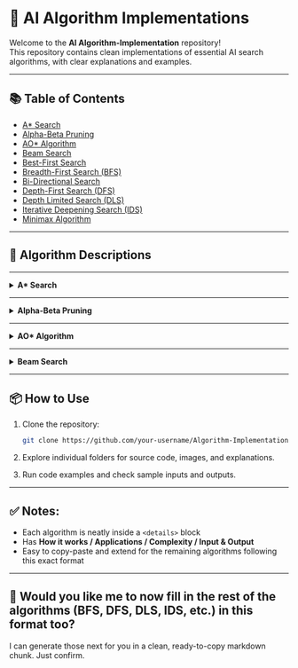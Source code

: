 # 🧠 AI Algorithm Implementations

Welcome to the **AI Algorithm-Implementation** repository!  
This repository contains clean implementations of essential AI search algorithms, with clear explanations and examples.

---

## 📚 Table of Contents

- [A* Search](#a-search)
- [Alpha-Beta Pruning](#alpha-beta-pruning)
- [AO* Algorithm](#ao-algorithm)
- [Beam Search](#beam-search)
- [Best-First Search](#best-first-search)
- [Breadth-First Search (BFS)](#breadth-first-search-bfs)
- [Bi-Directional Search](#bi-directional-search)
- [Depth-First Search (DFS)](#depth-first-search-dfs)
- [Depth Limited Search (DLS)](#depth-limited-search-dls)
- [Iterative Deepening Search (IDS)](#iterative-deepening-search-ids)
- [Minimax Algorithm](#minimax-algorithm)

---

## 📖 Algorithm Descriptions

---

<details>
<summary><strong>A* Search</strong></summary>

### 📌 How It Works
A* is a **best-first search** that finds the least-cost path by combining the actual cost from the start node to the current node with a heuristic estimate to the goal.

**Formula:**  
`f(n) = g(n) + h(n)`  
- `g(n)` → Actual cost to reach node `n`  
- `h(n)` → Estimated cost to goal from node `n`  

It uses a priority queue to expand the most promising node based on `f(n)`.

### 🎯 Applications
- GPS and navigation systems
- Game pathfinding (AI opponents)
- Robot motion planning
- Puzzle-solving (like 8-puzzle)

### 📊 Complexity
- **Time:** `O(E)`  
- **Space:** `O(V)`

### 🖼 Input & Output

![A* Input](/images/a_star_input.png)  
![A* Output](/images/a_star_output.png)

</details>

---

<details>
<summary><strong>Alpha-Beta Pruning</strong></summary>

### 📌 How It Works
An optimization technique for the **Minimax algorithm** that ignores branches that won’t affect the final outcome.  
It uses two variables:
- `α` (alpha) → Best value for the maximizer so far  
- `β` (beta) → Best value for the minimizer so far  

Branches are pruned when:
- `β ≤ α`  

### 🎯 Applications
- Game AI (Chess, Tic-Tac-Toe)
- Decision-making in adversarial games
- Strategy-based AI bots

### 📊 Complexity
- **Time:** `O(b^(d/2))` (with perfect move ordering)  
- **Space:** `O(bd)`

### 🖼 Input & Output

![Alpha-Beta Input](/images/alpha_beta_input.png)  
![Alpha-Beta Output](/images/alpha_beta_output.png)

</details>

---

<details>
<summary><strong>AO* Algorithm</strong></summary>

### 📌 How It Works
**AO*** is a **graph-based heuristic search** for AND-OR graphs.  
It finds the lowest-cost path considering multiple sub-goals connected by AND/OR operators.

The algorithm:
- Expands nodes based on cost
- Uses a heuristic estimate to guide the search
- Recursively solves sub-goals

### 🎯 Applications
- Expert systems
- Automated planning
- Decision support systems

### 📊 Complexity
- **Time:** Exponential in the worst case  
- **Space:** Depends on the number of generated nodes

### 🖼 Input & Output

![AO* Input](/images/ao_star_input.png)  
![AO* Output](/images/ao_star_output.png)

</details>

---

<details>
<summary><strong>Beam Search</strong></summary>

### 📌 How It Works
A **BFS variant** that limits the number of nodes stored at each level (beam width `k`).  
At each depth:
- Expand all child nodes
- Keep only the top-`k` based on heuristic scores

### 🎯 Applications
- Natural Language Processing (text decoding)
- Speech recognition
- AI game agents (limited lookahead)

### 📊 Complexity
- **Time:** `O(bk)`  
- **Space:** `O(k)`

### 🖼 Input & Output

![Beam Search Input](/images/beam_input.png)  
![Beam Search Output](/images/beam_output.png)

</details>

---

## 📦 How to Use

1. Clone the repository:
   ```bash
   git clone https://github.com/your-username/Algorithm-Implementation.git

2. Explore individual folders for source code, images, and explanations.

3. Run code examples and check sample inputs and outputs.


---

## ✅ Notes:
- Each algorithm is neatly inside a `<details>` block  
- Has **How it works / Applications / Complexity / Input & Output**  
- Easy to copy-paste and extend for the remaining algorithms following this exact format  

---

## 📣 Would you like me to now fill in the **rest of the algorithms (BFS, DFS, DLS, IDS, etc.) in this format** too?  
I can generate those next for you in a clean, ready-to-copy markdown chunk. Just confirm.

